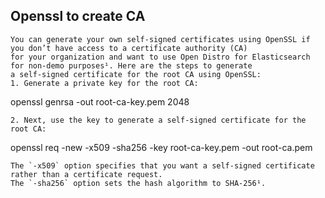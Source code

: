 ## Openssl to create CA
```
You can generate your own self-signed certificates using OpenSSL if you don’t have access to a certificate authority (CA) 
for your organization and want to use Open Distro for Elasticsearch for non-demo purposes¹. Here are the steps to generate
a self-signed certificate for the root CA using OpenSSL:
1. Generate a private key for the root CA:
```
openssl genrsa -out root-ca-key.pem 2048
```
2. Next, use the key to generate a self-signed certificate for the root CA:
```
openssl req -new -x509 -sha256 -key root-ca-key.pem -out root-ca.pem
```
The `-x509` option specifies that you want a self-signed certificate rather than a certificate request.
The `-sha256` option sets the hash algorithm to SHA-256¹.


